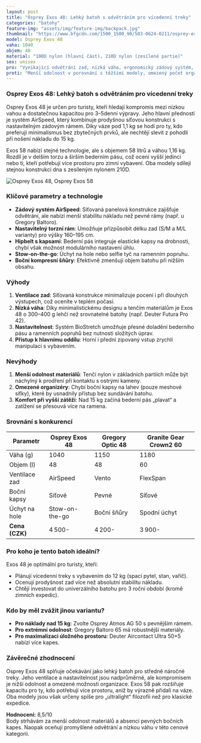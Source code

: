 ```yaml
---
layout: post
title: "Osprey Exos 48: Lehký batoh s odvětráním pro vícedenní treky"
categories: "batohy"
feature-img: "assets/img/feature-img/backpack.jpg"
thumbnail: "https://www.bfgcdn.com/1500_1500_90/503-0624-0211/osprey-exos-48-mountaineering-backpack.jpg"
model: Osprey Exos 48
vaha: 1040
objem: 48
material: "100D nylon (hlavní část), 210D nylon (zesílené partie)"
sex: unisex
pro: "Vynikající odvětrání zad, nízká váha, ergonomický zádový systém, praktické úložné možnosti"
proti: "Menší odolnost v porovnání s těžšími modely, omezený počet organizérů, tenčí popruhy při plném zatížení"
---
```


### Osprey Exos 48: Lehký batoh s odvětráním pro vícedenní treky

Osprey Exos 48 je určen pro turisty, kteří hledají kompromis mezi nízkou vahou a dostatečnou kapacitou pro 3–5denní výpravy. Jeho hlavní předností je systém AirSpeed, který kombinuje prodyšnou síťovou konstrukci s nastavitelným zádovým rámem. Díky váze pod 1,1 kg se hodí pro ty, kdo preferují minimalismus bez zbytečných prvků, ale nechtějí slevit z pohodlí při nošení nákladu do 15 kg.

Exos 58 nabízí stejné technologie, ale s objemem 58 litrů a váhou 1,16 kg. Rozdíl je v delším torzu a širším bederním pásu, což ocení vyšší jedinci nebo ti, kteří potřebují více prostoru pro zimní vybavení. Oba modely sdílejí stejnou konstrukci dna s zesíleným nylonem 210D.

![Osprey Exos 48, Osprey Exos 58](https://res.cloudinary.com/dvwv5cne3/image/fetch/w_auto,h_450,c_fill,g_auto,f_auto,q_auto/https://www.bfgcdn.com/1500_1500_90/503-0624-0211/osprey-exos-48-mountaineering-backpack.jpg)

### Klíčové parametry a technologie

- **Zádový systém AirSpeed**: Síťovaná panelová konstrukce zajišťuje odvětrání, ale nabízí menší stabilitu nákladu než pevné rámy (např. u Gregory Baltoro).
- **Nastavitelný torzní rám**: Umožňuje přizpůsobit délku zad (S/M a M/L varianty) pro výšky 160–195 cm.
- **Hipbelt s kapsami**: Bederní pás integruje elastické kapsy na drobnosti, chybí však možnost modulárního nastavení úhlu.
- **Stow-on-the-go**: Úchyt na hole nebo selfie tyč na ramenním popruhu.
- **Boční kompresní šňůry**: Efektivně zmenšují objem batohu při nižším obsahu.

### Výhody

1. **Ventilace zad**: Síťovaná konstrukce minimalizuje pocení i při dlouhých výstupech, což oceníte v teplém počasí.
2. **Nízká váha**: Díky minimalistickému designu a tenčím materiálům je Exos 48 o 300–400 g lehčí než srovnatelné batohy (např. Deuter Futura Pro 42).
3. **Nastavitelnost**: Systém BioStretch umožňuje přesné doladění bederního pásu a ramenních popruhů bez nutnosti složitých úprav.
4. **Přístup k hlavnímu oddílu**: Horní i přední zipovaný vstup zrychlí manipulaci s vybavením.

### Nevýhody

1. **Menší odolnost materiálů**: Tenčí nylon v základních partiích může být náchylný k prodření při kontaktu s ostrými kameny.
2. **Omezené organizéry**: Chybí boční kapsy na lahev (pouze meshové síťky), které by usnadnily přístup bez sundávání batohu.
3. **Komfort při vyšší zátěži**: Nad 15 kg začíná bederní pás „plavat“ a zatížení se přesouvá více na ramena.

### Srovnání s konkurencí

| Parametr           | Osprey Exos 48 | Gregory Optic 48 | Granite Gear Crown2 60 |
|---------------------|----------------|------------------|------------------------|
| Váha (g)            | 1040           | 1150             | 1180                   |
| Objem (l)           | 48             | 48               | 60                     |
| Ventilace zad       | AirSpeed       | Vento            | FlexSpan               |
| Boční kapsy         | Síťové         | Pevné            | Síťové                 |
| Úchyt na hole       | Stow-on-the-go | Boční šňůry      | Spodní úchyt           |
| **Cena (CZK)**      | 4 500\-        | 4 200\-          | 3 900\-                |

### Pro koho je tento batoh ideální?

Exos 48 je optimální pro turisty, kteří:
- Plánují vícedenní treky s vybavením do 12 kg (spací pytel, stan, vařič).
- Ocenují prodyšnost zad více než absolutní stabilitu nákladu.
- Chtějí investovat do univerzálního batohu pro 3 roční období (kromě zimních expedic).

### Kdo by měl zvážit jinou variantu?

- **Pro náklady nad 15 kg**: Zvolte Osprey Atmos AG 50 s pevnějším rámem.
- **Pro extrémní odolnost**: Gregory Baltoro 65 má robustnější materiály.
- **Pro maximalizaci úložného prostoru**: Deuter Aircontact Ultra 50+5 nabízí více kapes.

### Závěrečné zhodnocení

Osprey Exos 48 splňuje očekávání jako lehký batoh pro středně náročné treky. Jeho ventilace a nastavitelnost jsou nadprůměrné, ale kompromisem je nižší odolnost a omezené možnosti organizace. Exos 58 pak rozšiřuje kapacitu pro ty, kdo potřebují více prostoru, aniž by výrazně přidali na váze. Oba modely jsou však určeny spíše pro „ultralight“ filozofii než pro klasické expedice.

**Hodnocení:** 8,5/10  
Body strhávám za menší odolnost materiálů a absenci pevných bočních kapes. Naopak oceňuji promyšlené odvětrání a nízkou váhu v této cenové kategorii.